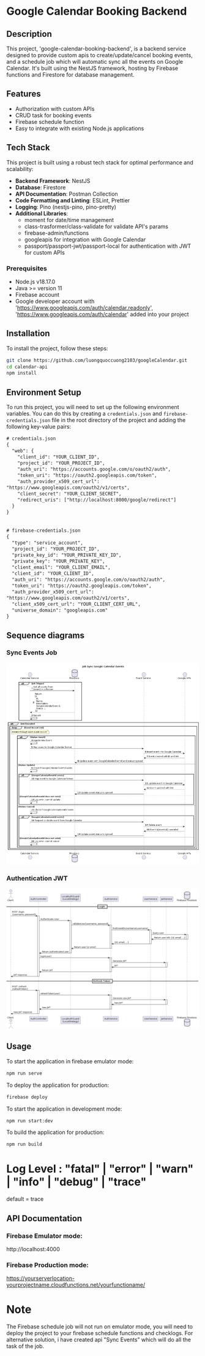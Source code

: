 # Google Calendar Booking Backend

## Description
This project, 'google-calendar-booking-backend', is a backend service designed to provide custom apis to create/update/cancel booking events, and a schedule job which will automatic sync all the events on Google Calendar. It's built using the NestJS framework, hosting by Firebase functions and Firestore for database management.

## Features
- Authorization with custom APIs
- CRUD task for booking events
- Firebase schedule function
- Easy to integrate with existing Node.js applications

## Tech Stack
This project is built using a robust tech stack for optimal performance and scalability:

- **Backend Framework**: NestJS
- **Database**: Firestore
- **API Documentation**: Postman Collection
- **Code Formatting and Linting**: ESLint, Prettier
- **Logging**: Pino (nestjs-pino, pino-pretty)
- **Additional Libraries**:
  - moment for date/time management
  - class-trasformer/class-validate for validate API's params
  - firebase-admin/functions
  - googleapis for integration with Google Calendar
  - passport/passport-jwt/passport-local for authentication with JWT for custom APIs 
### Prerequisites
- Node.js v18.17.0
- Java >= version 11
- Firebase account
- Google developer account with 'https://www.googleapis.com/auth/calendar.readonly', 'https://www.googleapis.com/auth/calendar' added into your project
## Installation
To install the project, follow these steps:

```bash
git clone https://github.com/luongquoccuong2103/googleCalendar.git
cd calendar-api
npm install
```

## Environment Setup

To run this project, you will need to set up the following environment variables. You can do this by creating a `credentials.json` and `firebase-credentials.json` file in the root directory of the project and adding the following key-value pairs:
```plaintext
# credentials.json
{
  "web": {
    "client_id": "YOUR_CLIENT_ID",
    "project_id": "YOUR_PROJECT_ID",
    "auth_uri": "https://accounts.google.com/o/oauth2/auth",
    "token_uri": "https://oauth2.googleapis.com/token",
    "auth_provider_x509_cert_url": "https://www.googleapis.com/oauth2/v1/certs",
    "client_secret": "YOUR_CLIENT_SECRET",
    "redirect_uris": ["http://localhost:8000/google/redirect"]
  }
}


# firebase-credentials.json
{
  "type": "service_account",
  "project_id": "YOUR_PROJECT_ID",
  "private_key_id": "YOUR_PRIVATE_KEY_ID",
  "private_key": "YOUR_PRIVATE_KEY",
  "client_email": "YOUR_CLIENT_EMAIL",
  "client_id": "YOUR_CLIENT_ID",
  "auth_uri": "https://accounts.google.com/o/oauth2/auth",
  "token_uri": "https://oauth2.googleapis.com/token",
  "auth_provider_x509_cert_url": "https://www.googleapis.com/oauth2/v1/certs",
  "client_x509_cert_url": "YOUR_CLIENT_CERT_URL",
  "universe_domain": "googleapis.com"
}

```
## Sequence diagrams
### Sync Events Job
![Get locations](.doc/syncjob.png)

### Authentication JWT
![Get locations](.doc/authen.png)


## Usage
To start the application in firebase emulator mode:
```bash
npm run serve
```

To deploy the application for production:
```zsh
firebase deploy
```

To start the application in development mode:
```zsh
npm run start:dev
```

To build the application for production:
```zsh
npm run build
```


# Log Level : "fatal" | "error" | "warn" | "info" | "debug" | "trace"
default = trace
## API Documentation
### Firebase Emulator mode:
http://localhost:4000
### Firebase Production mode:
https://yourserverlocation-yourprojectname.cloudfunctions.net/yourfunctioname/


# Note
The Firebase schedule job will not run on emulator mode, you will need to deploy the project to your firebase schedule functions and checklogs. 
For alternative solution, i have created api "Sync Events" which will do all the task of the job. 


